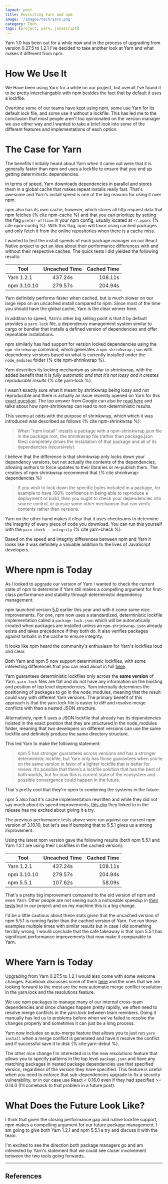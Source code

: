 ```yaml
---
layout: post
title: Revisiting Yarn and npm
image: '/images/tech/yarn.png'
category: Tech
tags: [project, yarn, javascript]
---
```


Yarn 1.0 has been out for a while now and in the process of upgrading from version 0.27.5 to 1.2.1 I've decided to
take another look at Yarn and what makes it different from npm.

<!--halt-->

# How We Use It

We Have been using Yarn for a while on our project, but overall I've found it to be pretty interchangable with npm besides the fact that by default
it uses a lockfile.

Overtime some of our teams have kept using npm, some use Yarn for its default lock file, and some use it without a lockfile. This has led
me to the conclusion that most people aren't too opinionated on the version manager we use either way and I wanted to take a brief look
into some of the different features and implementations of each option.

# The Case for Yarn

The benefits I initially heard about Yarn when it came out were that it is generally faster than npm and uses a lockfile to ensure that you end up getting deterministic dependencies.

In terms of speed, Yarn downloads dependencies in parallel and stores them in a global cache that makes repeat installs really fast. That's awesome and Yarn's install speed is one of the big
reasons for using it over npm.

npm also has its own cache, however, which stores all http request data that npm fetches {% cite npm-cache %} and that you can prioritize by setting the flag `prefer-offline`
in your npm config, usually located at `~/.npmrc` {% cite npm-config %}. With this flag, npm will favor using cached packages and only fetch it from the online repositories when there is a cache miss.

I wanted to test the install speeds of each package manager on our React Native project to get an idea about their performance differences with and without their respective caches. The quick tests I did yielded the following results:


| Tool          | Uncached Time   | Cached Time  |
| ------------- |:---------------:| ------------:|
| Yarn 1.2.1    | 437.24s         | 108.11s      |
| npm  3.10.10  | 279.57s         | 204.94s      |

Yarn definitely performs faster when cached, but is much slower on our large repo on an uncached install compared to npm. Since most of the time you should have the global cache, Yarn is the clear winner here.

In addition to speed, Yarn's other big selling point is that it by default provides a `yarn.lock` file, a dependency management system similar to cargo or bundler that installs a defined
version of dependencies and offer repeatable installations.

npm similarly has had support for version locked dependencies using the `npm shrinkwrap` command, which generates a `npm-shrinkwrap.json`
with dependency versions based on what is currently installed under the `node_modules` folder {% cite npm-shrinkwrap %}.

Yarn describes its locking mechanism as similar to shrinkwrap, with the added benefit that it is *fully automatic and that it’s not lossy and it creates reproducible results* {% cite yarn-lock %}.

I wasn't exactly sure what it meant by shrinkwrap being lossy and not reproducible and there is actually an issue recently opened on Yarn for this [exact question](https://github.com/yarnpkg/website/issues/509). The top answer from
Google can also be [read here](https://stackoverflow.com/questions/40057469/what-is-the-difference-between-yarn-lock-and-npm-shrinkwrap/40057535#40057535) and talks about how npm-shrinkwrap can lead to non-deterministic results.

This seems at odds with the purpose of shrinkwrap, which which it was introduced was described as follows {% cite npm-shrinkwrap %}:

> When "npm install" installs a package with a npm-shrinkwrap.json file in the package root, the shrinkwrap file (rather than package.json files) completely drives the installation of that package and all of its dependencies (recursively).

I believe that the difference is that shrinkwrap only locks down your dependency versions, but not actually the contents of the dependencies, allowing authors to force updates to their libraries or re-publish
them. The creators of npm shrinkwrap recommend that {% cite shrinkwrap-dependencies %}

> If you wish to lock down the specific bytes included in a package, for example to have 100% confidence in being able to reproduce a deployment or build, then you ought to check your dependencies into source control, or pursue some other mechanism that can verify contents rather than versions.

Yarn on the other hand makes it clear that it uses checksums to determine the integrity of every piece of code you download. You can run this yourself with the `yarn check --integrity` {% cite yarn-check %}.

Based on the speed and integrity differences between npm and Yarn it looks like it was definitely a valuable addition to the lives of JavaScript developers.

# Where npm is Today

As I looked to upgrade our version of Yarn I wanted to check the current state of npm to determine if Yarn still makes a compelling argument for first-class performance and stability through deterministic dependency management.

npm launched version [5.0](http://blog.npmjs.org/post/161081169345/v500) earlier this year and with it come some nice improvements. For one, npm now uses a standardized, deterministic lockfile implementation called a `package-lock.json` which will be automatically created when packages are installed unless an `npm-shrinkwrap.json` already exists and takes precedence if they both do. It also verifies packages against tarballs in the cache to ensure integrity.

It looks like npm heard the community's enthusiasm for Yarn's lockfiles loud and clear.

Both Yarn and npm 5 now support deterministic lockfiles, with some interesting differences that you can read about in full [here](https://yarnpkg.com/blog/2017/05/31/determinism/).

Yarn guarantees deterministic lockfiles only across the **same version** of Yarn. `yarn.lock` files are flat and do not have any information on the hoisting and position of top level dependencies. Yarn internally determines the positioning of packages to go in the node_modules, meaning that the result could vary with different Yarn versions. The primary benefit of this approach is that the yarn.lock file is easier to diff and resolve merge conflicts with than a nested JSON structure.

Alternatively, npm 5 uses a JSON lockfile that already has its dependencies hoisted in the exact position that they are structured in the node_modules folder, meaning that two developers on different versions can use the same lockfile and definitely produce the same directory structure.

This led Yarn to make the following statement:

> npm 5 has stronger guarantees across versions and has a stronger deterministic lockfile, but Yarn only has those guarantees when you’re on the same version in favor of a lighter lockfile that is better for review. It’s possible that there’s a lockfile solution that has the best of both worlds, but for now this is current state of the ecosystem and possible convergence could happen in the future.

That's pretty cool that they're open to combining the systems in the future.

npm 5 also had it's cache implementation rewritten and while they did not say much about its speed improvements, [this clip](https://twitter.com/maybekatz/status/865393382260056064) they linked to in the release has me excited about giving it a try.

The previous performance tests above were run against our current npm version of 3.10.10, but let's see if bumping that to 5.5.1 gives us a strong improvement.

Using the latest npm version gave the following results (both npm 5.5.1 and Yarn 1.2.1 are using their Lockfiles in the cached version):

| Tool          | Uncached Time   | Cached Time  |
| ------------- |:---------------:| ------------:|
| Yarn 1.2.1    | 437.24s         | 108.11s      |
| npm  3.10.10  | 279.57s         | 204.94s      |
| npm  5.5.1    | 107.62s         | 58.09s       |

That's a pretty big improvement compared to the old version of npm and even Yarn. Other people are not seeing such a noticeable speedup in [their tests](http://blog.scottlogic.com/2017/06/06/does-npm5-deprecate-yarn.html) but in our project and on my machine this is a big change.

I'd be a little cautious about these stats given that the uncached version of npm 5.5.1 is running faster than the cached version of Yarn. I've run those examples multiple times with similar results but in case I did something terribly wrong, I would conclude that the safe takeaway is that npm 5.5.1 has significant performance improvements that now make it comparable to Yarn.

# Where Yarn is Today

Upgrading from Yarn 0.27.5 to 1.2.1 would also come with some welcome changes. Facebook discusses some of them [here](https://code.facebook.com/posts/274518539716230/announcing-yarn-1-0/)
and the ones that we are looking forward to the most are the new automatic merge conflict resolution in the yarn.lock and the resolutions feature.

We use npm packages to manage many of our internal cross-team dependencies and since changes happen pretty rapidly, we often need to resolve merge conflicts
in the yarn.lock between team members. Doing it manually has led us to problems before when we've failed to resolve the changes properly and sometimes it can just be a long process.

Yarn now includes an auto-merge feature that allows you to just run `yarn install` when a merge conflict is generated and have it resolve the conflict and if successful save it to disk {% cite yarn-debut %}.

The other nice change I'm interested in is the new resolutions feature that allows you to specify patterns in the top level `package.json` and have any matching packages in nested package dependencies use that specified version, regardless of the version they have specified. This feature is useful when you need to enforce that sub-dependencies upgrade to fix a security vulnerability, or in our case use React < 0.16.0 even if they had specified >= 0.14.0 (I'll comeback to that problem in a future post).

# What Does the Future Look Like?

I think that given the closing performance gap and native lockfile support, npm makes a compelling argument for our future package management. I am going to give both Yarn 1.2.1 and npm 5.5.1 a try and discuss it with the team.

I'm excited to see the direction both package managers go and am interested by Yarn's statement that we could see closer involvement between the two tools going forwards.

---
## References

